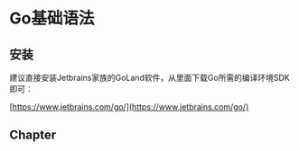 # Go基础语法

## 安装

建议直接安装Jetbrains家族的GoLand软件，从里面下载Go所需的编译环境SDK即可：

[https://www.jetbrains.com/go/](https://www.jetbrains.com/go/)

## Chapter


